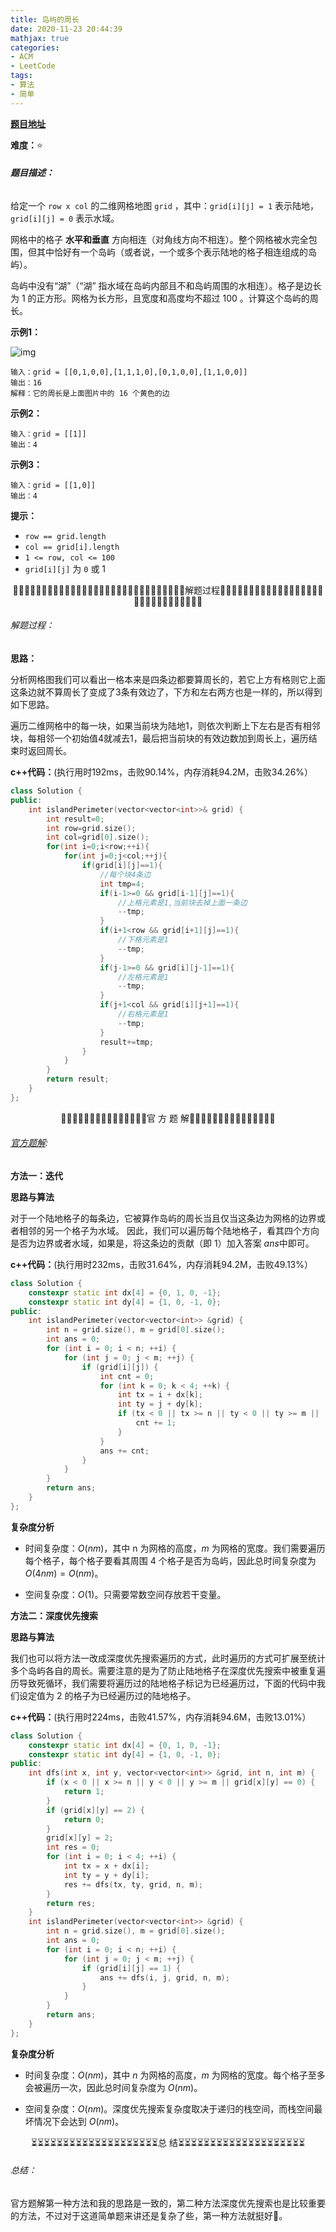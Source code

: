```yaml
---
title: 岛屿的周长
date: 2020-11-23 20:44:39
mathjax: true
categories:
- ACM
- LeetCode
tags:
- 算法
- 简单
---
```


**[题目地址](https://leetcode-cn.com/problems/island-perimeter/submissions/)**

**难度：**⭐

###### **题目描述：**

给定一个 `row x col` 的二维网格地图 `grid` ，其中：`grid[i][j] = 1` 表示陆地， `grid[i][j] = 0` 表示水域。

网格中的格子 **水平和垂直** 方向相连（对角线方向不相连）。整个网格被水完全包围，但其中恰好有一个岛屿（或者说，一个或多个表示陆地的格子相连组成的岛屿）。

岛屿中没有“湖”（“湖” 指水域在岛屿内部且不和岛屿周围的水相连）。格子是边长为 1 的正方形。网格为长方形，且宽度和高度均不超过 100 。计算这个岛屿的周长。

<!-- more -->

**示例1：**

![img](%E5%B2%9B%E5%B1%BF%E7%9A%84%E5%91%A8%E9%95%BF/island.png)

```
输入：grid = [[0,1,0,0],[1,1,1,0],[0,1,0,0],[1,1,0,0]]
输出：16
解释：它的周长是上面图片中的 16 个黄色的边
```

**示例2：**

```
输入：grid = [[1]]
输出：4
```

**示例3：**

```
输入：grid = [[1,0]]
输出：4
```

**提示：**

- `row == grid.length`
- `col == grid[i].length`
- `1 <= row, col <= 100`
- `grid[i][j]` 为 `0` 或 1



<center>🙋‍♂️🙋‍♂️🙋‍♂️🙋‍♂️🙋‍♂️🙋‍♂️🙋‍♂️🙋‍♂️🙋‍♂️🙋‍♂️🙋‍♂️🙋‍♂️🙋‍♂️🙋‍♂️🙋‍♂️解题过程🙋‍♂️🙋‍♂️🙋‍♂️🙋‍♂️🙋‍♂️🙋‍♂️🙋‍♂️🙋‍♂️🙋‍♂️🙋‍♂️🙋‍♂️🙋‍♂️🙋‍♂️🙋‍♂️🙋‍♂️</center>

###### 解题过程：

**思路：**

分析网格图我们可以看出一格本来是四条边都要算周长的，若它上方有格则它上面这条边就不算周长了变成了3条有效边了，下方和左右两方也是一样的，所以得到如下思路。

遍历二维网格中的每一块，如果当前块为陆地1，则依次判断上下左右是否有相邻块，每相邻一个初始值4就减去1，最后把当前块的有效边数加到周长上，遍历结束时返回周长。

**c++代码：**(执行用时192ms，击败90.14%，内存消耗94.2M，击败34.26%）

```c++
class Solution {
public:
    int islandPerimeter(vector<vector<int>>& grid) {
        int result=0;
        int row=grid.size();
        int col=grid[0].size();
        for(int i=0;i<row;++i){
            for(int j=0;j<col;++j){
                if(grid[i][j]==1){
                    //每个块4条边
                    int tmp=4;
                    if(i-1>=0 && grid[i-1][j]==1){
                        //上格元素是1,当前块去掉上面一条边
                        --tmp;
                    }
                    if(i+1<row && grid[i+1][j]==1){
                        //下格元素是1
                        --tmp;
                    }
                    if(j-1>=0 && grid[i][j-1]==1){
                        //左格元素是1
                        --tmp;
                    }
                    if(j+1<col && grid[i][j+1]==1){
                        //右格元素是1
                        --tmp;
                    }
                    result+=tmp;
                }
            }
        }
        return result;
    }
};
```



<center>💎💎💎💎💎💎💎💎💎💎💎💎💎💎💎官 方 题 解💎💎💎💎💎💎💎💎💎💎💎💎💎💎💎</center>

###### [官方题解](https://leetcode-cn.com/problems/island-perimeter/solution/dao-yu-de-zhou-chang-by-leetcode-solution/):

**方法一：迭代**

**思路与算法**

对于一个陆地格子的每条边，它被算作岛屿的周长当且仅当这条边为网格的边界或者相邻的另一个格子为水域。 因此，我们可以遍历每个陆地格子，看其四个方向是否为边界或者水域，如果是，将这条边的贡献（即 $1$）加入答案 $\textit{ans}$中即可。

**c++代码：**(执行用时232ms，击败31.64%，内存消耗94.2M，击败49.13%）

```c++
class Solution {
    constexpr static int dx[4] = {0, 1, 0, -1};
    constexpr static int dy[4] = {1, 0, -1, 0};
public:
    int islandPerimeter(vector<vector<int>> &grid) {
        int n = grid.size(), m = grid[0].size();
        int ans = 0;
        for (int i = 0; i < n; ++i) {
            for (int j = 0; j < m; ++j) {
                if (grid[i][j]) {
                    int cnt = 0;
                    for (int k = 0; k < 4; ++k) {
                        int tx = i + dx[k];
                        int ty = j + dy[k];
                        if (tx < 0 || tx >= n || ty < 0 || ty >= m || !grid[tx][ty]) {
                            cnt += 1;
                        }
                    }
                    ans += cnt;
                }
            }
        }
        return ans;
    }
};
```

**复杂度分析**

- 时间复杂度：$O(nm)$，其中 n 为网格的高度，$m$ 为网格的宽度。我们需要遍历每个格子，每个格子要看其周围 $4$ 个格子是否为岛屿，因此总时间复杂度为 $O(4nm)=O(nm)$。

- 空间复杂度：$O(1)$。只需要常数空间存放若干变量。


**方法二：深度优先搜索**

**思路与算法**

我们也可以将方法一改成深度优先搜索遍历的方式，此时遍历的方式可扩展至统计多个岛屿各自的周长。需要注意的是为了防止陆地格子在深度优先搜索中被重复遍历导致死循环，我们需要将遍历过的陆地格子标记为已经遍历过，下面的代码中我们设定值为 $2$ 的格子为已经遍历过的陆地格子。

**c++代码：**(执行用时224ms，击败41.57%，内存消耗94.6M，击败13.01%）

```c++
class Solution {
    constexpr static int dx[4] = {0, 1, 0, -1};
    constexpr static int dy[4] = {1, 0, -1, 0};
public:
    int dfs(int x, int y, vector<vector<int>> &grid, int n, int m) {
        if (x < 0 || x >= n || y < 0 || y >= m || grid[x][y] == 0) {
            return 1;
        }
        if (grid[x][y] == 2) {
            return 0;
        }
        grid[x][y] = 2;
        int res = 0;
        for (int i = 0; i < 4; ++i) {
            int tx = x + dx[i];
            int ty = y + dy[i];
            res += dfs(tx, ty, grid, n, m);
        }
        return res;
    }
    int islandPerimeter(vector<vector<int>> &grid) {
        int n = grid.size(), m = grid[0].size();
        int ans = 0;
        for (int i = 0; i < n; ++i) {
            for (int j = 0; j < m; ++j) {
                if (grid[i][j] == 1) {
                    ans += dfs(i, j, grid, n, m);
                }
            }
        }
        return ans;
    }
};
```

**复杂度分析**

- 时间复杂度：$O(nm)$，其中 $n$ 为网格的高度，$m$ 为网格的宽度。每个格子至多会被遍历一次，因此总时间复杂度为 $O(nm)$。

- 空间复杂度：$O(nm)$。深度优先搜索复杂度取决于递归的栈空间，而栈空间最坏情况下会达到 $O(nm)$。




<center>⏳⏳⏳⏳⏳⏳⏳⏳⏳⏳⏳⏳⏳⏳⏳⏳⏳⏳⏳⏳总 结⏳⏳⏳⏳⏳⏳⏳⏳⏳⏳⏳⏳⏳⏳⏳⏳⏳⏳⏳⏳</center>

###### 总结：

官方题解第一种方法和我的思路是一致的，第二种方法深度优先搜索也是比较重要的方法，不过对于这道简单题来讲还是复杂了些，第一种方法就挺好🤔。